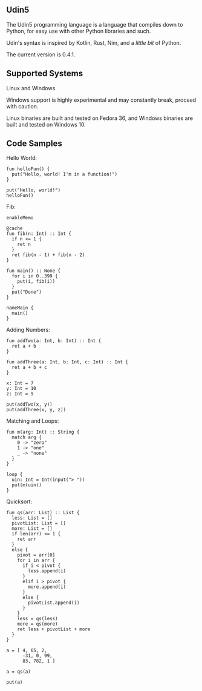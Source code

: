 ## Udin5
The Udin5 programming language is a language that compiles down to Python, for easy use with other Python libraries and such.

Udin's syntax is inspired by Kotlin, Rust, Nim, and a *little bit* of Python.

The current version is 0.4.1.

## Supported Systems
Linux and Windows.

Windows support is highly experimental and may constantly break, proceed with caution.

Linux binaries are built and tested on Fedora 36, and Windows binaries are built and tested on Windows 10.

## Code Samples
Hello World:
```
fun helloFun() {
  put("Hello, world! I'm in a function!")
}

put("Hello, world!")
helloFun()
```

Fib:
```
enableMemo

@cache
fun fib(n: Int) :: Int {
  if n <= 1 {
    ret n
  }
  ret fib(n - 1) + fib(n - 2)
}

fun main() :: None {
  for i in 0..399 {
    put(i, fib(i))
  }
  put("Done")
}

nameMain {
  main()
}
```

Adding Numbers:
```
fun addTwo(a: Int, b: Int) :: Int {
  ret a + b
}

fun addThree(a: Int, b: Int, c: Int) :: Int {
  ret a + b + c
}

x: Int = 7
y: Int = 10
z: Int = 9

put(addTwo(x, y))
put(addThree(x, y, z))
```

Matching and Loops:
```
fun m(arg: Int) :: String {
  match arg {
    0 -> "zero"
    1 -> "one"
    _ -> "none"
  }
}

loop {
  uin: Int = Int(input("> "))
  put(m(uin))
}
```

Quicksort:
```
fun qs(arr: List) :: List {
  less: List = []
  pivotList: List = []
  more: List = []
  if len(arr) <= 1 {
    ret arr
  }
  else {
    pivot = arr[0]
    for i in arr {
      if i < pivot {
        less.append(i)
      }
      elif i > pivot {
        more.append(i)
      }
      else {
        pivotList.append(i)
      }
    }
    less = qs(less)
    more = qs(more)
    ret less + pivotList + more
  }
}

a = [ 4, 65, 2,
      -31, 0, 99,
      83, 782, 1 ]

a = qs(a)

put(a)
```
